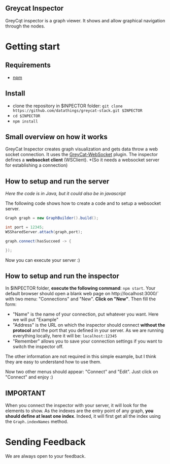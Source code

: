 Greycat Inspector
-----------------

GreyCqt inspector is a graph viewer. It shows and allow graphical navigation through the nodes.

# Getting start

## Requirements

- [npm](https://www.npmjs.com/)

## Install

- clone the repository in $INPECTOR folder: `git clone https://github.com/datathings/greycat-stack.git $INPECTOR`
- `cd $INPECTOR`
- `npm install`

## Small overview on how it works

GreyCat Inspector creates graph visualization and gets data throw a web socket connection. It uses the [GreyCat-WebSocket](https://github.com/datathings/greycat/tree/master/plugins/websocket) plugin. The inspector defines a **websocket client** (WSClient). *(So it needs a websocket server for establishing a connection)

## How to setup and run the server

*Here the code is in Java, but it could also be in javascript*

The following code shows how to create a code and to setup a websocket server.

```java
Graph graph = new GraphBuilder().build();

int port = 12345;
WSSharedServer.attach(graph,port);

graph.connect(hasSucceed -> {

});
```

Now you can execute your server :)

## How to setup and run the inspector

In $INPECTOR folder, **execute the following command**: `npm start`. Your default browser should open a blank web page on http://localhost:3000/` with two menu: "Connections" and "New". **Click on "New"**. Then fill the form:

- "Name" is the name of your connection, put whatever you want. Here we will put "Example"
- "Address" is the URL on which the inspector should connect **without the protocol** and the port that you defined in your server. As we are running everything locally, here it will be: `localhost:12345`
- "Remember" allows you to save your connection settings if you want to switch the inspector off.

The other information are not required in this simple example, but I think they are easy to understand how to use them.

Now two other menus should appear: "Connect" and "Edit".
Just click on "Connect" and enjoy :)

## IMPORTANT

When you connect the inspector with your server, it will look for the elements to show. As the indexes are the entry point of any graph, **you should define at least one index**. Indeed, it will first get all the index using the `Graph.indexNames` method.

# Sending Feedback

We are always open to your feedback.